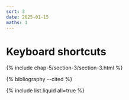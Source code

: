 ```yaml
---
sort: 3
date: 2025-01-15
maths: 1
---
```


# Keyboard shortcuts

{% include chap-5/section-3/section-3.html %}

{% bibliography --cited %}

{% include list.liquid all=true %}
